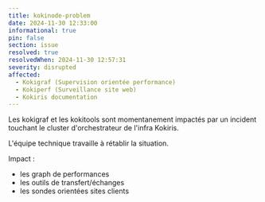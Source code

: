 ```yaml
---
title: kokinode-problem
date: 2024-11-30 12:33:00
informational: true
pin: false
section: issue
resolved: true
resolvedWhen: 2024-11-30 12:57:31
severity: disrupted
affected:
  - Kokigraf (Supervision orientée performance) 
  - Kokiperf (Surveillance site web)
  - Kokiris documentation
---
```


Les kokigraf et les kokitools sont momentanement impactés par un incident touchant le cluster d'orchestrateur de l'infra Kokiris.

L'équipe technique travaille à rétablir la situation.

Impact :
* les graph de performances
* les outils de transfert/échanges
* les sondes orientées sites clients
